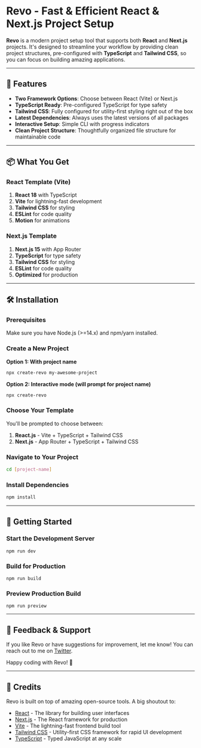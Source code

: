 # Revo - Fast & Efficient React & Next.js Project Setup

**Revo** is a modern project setup tool that supports both **React** and **Next.js** projects. It's designed to streamline your workflow by providing clean project structures, pre-configured with **TypeScript** and **Tailwind CSS**, so you can focus on building amazing applications.

---

## 🚀 Features

- **Two Framework Options**: Choose between React (Vite) or Next.js
- **TypeScript Ready**: Pre-configured TypeScript for type safety
- **Tailwind CSS**: Fully configured for utility-first styling right out of the box
- **Latest Dependencies**: Always uses the latest versions of all packages
- **Interactive Setup**: Simple CLI with progress indicators
- **Clean Project Structure**: Thoughtfully organized file structure for maintainable code

---

## 📦 What You Get

### React Template (Vite)
1. **React 18** with TypeScript
2. **Vite** for lightning-fast development
3. **Tailwind CSS** for styling
4. **ESLint** for code quality
5. **Motion** for animations

### Next.js Template
1. **Next.js 15** with App Router
2. **TypeScript** for type safety
3. **Tailwind CSS** for styling
4. **ESLint** for code quality
5. **Optimized** for production

---

## 🛠️ Installation

### Prerequisites
Make sure you have Node.js (>=14.x) and npm/yarn installed.

### Create a New Project

**Option 1: With project name**
```bash
npx create-revo my-awesome-project
```

**Option 2: Interactive mode (will prompt for project name)**
```bash
npx create-revo
```

### Choose Your Template
You'll be prompted to choose between:
1. **React.js** - Vite + TypeScript + Tailwind CSS
2. **Next.js** - App Router + TypeScript + Tailwind CSS

### Navigate to Your Project
```bash
cd [project-name]
```

### Install Dependencies
```bash
npm install
```

---

## 🏃 Getting Started


### Start the Development Server

```
npm run dev
```

### Build for Production

```
npm run build
```

### Preview Production Build

```
npm run preview
```

---

## 🌟 Feedback & Support

If you like Revo or have suggestions for improvement, let me know!
You can reach out to me on [Twitter](https://twitter.com/MaybeTarun).

Happy coding with Revo! 🎉

---

## 🙏 Credits

Revo is built on top of amazing open-source tools. A big shoutout to:  

- [React](https://react.dev/) - The library for building user interfaces
- [Next.js](https://nextjs.org/) - The React framework for production
- [Vite](https://vitejs.dev/) - The lightning-fast frontend build tool
- [Tailwind CSS](https://tailwindcss.com/) - Utility-first CSS framework for rapid UI development
- [TypeScript](https://www.typescriptlang.org/) - Typed JavaScript at any scale
